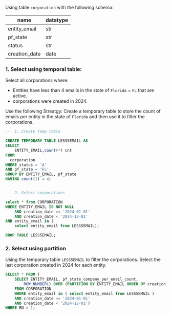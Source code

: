 

Using table `corporation` with the following schema:

| name          | datatype |
| ------------- | -------- |
| entity_email  | str      |
| pf_state      | str      |
| status        | str      |
| creation_date | date     |


### 1. Select using temporal table:

Select all corporations where:
- Entities have less than 4 emails in the state of `Florida` = `FL` that are active.
- corporations were created in 2024.


Use the following Streatgy: Create a temporary table to store the count of emails per entity in the state of `Florida` and then use it to filter the corporations.


```sql
--- 1. Create temp table

CREATE TEMPORARY TABLE LESS5EMAIL AS
SELECT
    ENTITY_EMAIL,count(*) cnt
FROM
  corporation
WHERE status = 'A'
AND pf_state = 'FL'
GROUP BY ENTITY_EMAIL, pf_state
HAVING count(1) < 4;


--- 2. Select corporations

select * from CORPORATION
WHERE ENTITY_EMAIL IS NOT NULL
    AND creation_date >= '2024-01-01'
    AND creation_date < '2024-12-01' 
AND entity_email in (
    select entity_email from LESS5EMAIL);

DROP TABLE LESS5EMAIL;

```

### 2. Select using partition

Using the temporary table `LESS5EMAIL` to filter the corporations. Select the last corporation created in 2024 for each entity.

```sql
SELECT * FROM (
    SELECT ENTITY_EMAIL, pf_state_company_per_email_count,
        ROW_NUMBER() OVER (PARTITION BY ENTITY_EMAIL ORDER BY creation_date DESC) as rn, creation_date
    FROM CORPORATION
    WHERE entity_email in ( select entity_email from LESS5EMAIL )
    AND creation_date >= '2024-01-01'
    AND creation_date < '2024-12-01') 
WHERE RN = 1;
```







